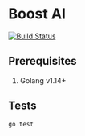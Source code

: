 # Boost AI
[![Build Status](https://travis-ci.org/jkeam/boostai.svg?branch=master)](https://travis-ci.org/jkeam/boostai)

## Prerequisites
1.  Golang v1.14+

## Tests
`go test`